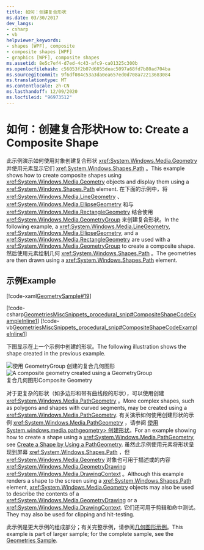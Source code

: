 ```yaml
---
title: 如何：创建复合形状
ms.date: 03/30/2017
dev_langs:
- csharp
- vb
helpviewer_keywords:
- shapes [WPF], composite
- composite shapes [WPF]
- graphics [WPF], composite shapes
ms.assetid: 8e5c7ef4-d7ed-4c43-afc9-ca01325c300b
ms.openlocfilehash: c56053f2b07d6055deac5097a68fd7b80ad704ba
ms.sourcegitcommit: 9f6df084c53a3da0ea657ed0d708a72213683084
ms.translationtype: MT
ms.contentlocale: zh-CN
ms.lasthandoff: 12/09/2020
ms.locfileid: "96973512"
---
```

# <a name="how-to-create-a-composite-shape"></a><span data-ttu-id="708fb-102">如何：创建复合形状</span><span class="sxs-lookup"><span data-stu-id="708fb-102">How to: Create a Composite Shape</span></span>
<span data-ttu-id="708fb-103">此示例演示如何使用对象创建复合形状 <xref:System.Windows.Media.Geometry> 并使用元素显示它们 <xref:System.Windows.Shapes.Path> 。</span><span class="sxs-lookup"><span data-stu-id="708fb-103">This example shows how to create composite shapes using <xref:System.Windows.Media.Geometry> objects and display them using a <xref:System.Windows.Shapes.Path> element.</span></span> <span data-ttu-id="708fb-104">在下面的示例中，将 <xref:System.Windows.Media.LineGeometry> 、 <xref:System.Windows.Media.EllipseGeometry> 和与 <xref:System.Windows.Media.RectangleGeometry> 结合使用 <xref:System.Windows.Media.GeometryGroup> 来创建复合形状。</span><span class="sxs-lookup"><span data-stu-id="708fb-104">In the following example, a <xref:System.Windows.Media.LineGeometry>, <xref:System.Windows.Media.EllipseGeometry>, and a <xref:System.Windows.Media.RectangleGeometry> are used with a <xref:System.Windows.Media.GeometryGroup> to create a composite shape.</span></span> <span data-ttu-id="708fb-105">然后使用元素绘制几何 <xref:System.Windows.Shapes.Path> 。</span><span class="sxs-lookup"><span data-stu-id="708fb-105">The geometries are then drawn using a <xref:System.Windows.Shapes.Path> element.</span></span>  
  
## <a name="example"></a><span data-ttu-id="708fb-106">示例</span><span class="sxs-lookup"><span data-stu-id="708fb-106">Example</span></span>  
 [!code-xaml[GeometrySample#19](~/samples/snippets/csharp/VS_Snippets_Wpf/GeometrySample/CS/combininggeometriesexample.xaml#19)]  
  
 [!code-csharp[GeometriesMiscSnippets_procedural_snip#CompositeShapeCodeExampleInline1](~/samples/snippets/csharp/VS_Snippets_Wpf/GeometriesMiscSnippets_procedural_snip/CSharp/CompositeShapeExample.cs#compositeshapecodeexampleinline1)]
 [!code-vb[GeometriesMiscSnippets_procedural_snip#CompositeShapeCodeExampleInline1](~/samples/snippets/visualbasic/VS_Snippets_Wpf/GeometriesMiscSnippets_procedural_snip/visualbasic/compositeshapeexample.vb#compositeshapecodeexampleinline1)]  
  
 <span data-ttu-id="708fb-107">下图显示在上一个示例中创建的形状。</span><span class="sxs-lookup"><span data-stu-id="708fb-107">The following illustration shows the shape created in the previous example.</span></span>  
  
 <span data-ttu-id="708fb-108">![使用 GeometryGroup 创建的复合几何图形](./media/wcpsdk-graphicsmm-compositegeometryexample1.jpg "wcpsdk_graphicsmm_compositegeometryexample1")</span><span class="sxs-lookup"><span data-stu-id="708fb-108">![A composite geometry created using a GeometryGroup](./media/wcpsdk-graphicsmm-compositegeometryexample1.jpg "wcpsdk_graphicsmm_compositegeometryexample1")</span></span>  
<span data-ttu-id="708fb-109">复合几何图形</span><span class="sxs-lookup"><span data-stu-id="708fb-109">Composite Geometry</span></span>  
  
 <span data-ttu-id="708fb-110">对于更复杂的形状（如多边形和带有曲线段的形状），可以使用创建 <xref:System.Windows.Media.PathGeometry> 。</span><span class="sxs-lookup"><span data-stu-id="708fb-110">More complex shapes, such as polygons and shapes with curved segments, may be created using a <xref:System.Windows.Media.PathGeometry>.</span></span> <span data-ttu-id="708fb-111">有关演示如何使用创建形状的示例 <xref:System.Windows.Media.PathGeometry> ，请参阅 [使用 System.windows.media.pathgeometry> 创建形状](how-to-create-a-shape-by-using-a-pathgeometry.md)。</span><span class="sxs-lookup"><span data-stu-id="708fb-111">For an example showing how to create a shape using a <xref:System.Windows.Media.PathGeometry>, see [Create a Shape by Using a PathGeometry](how-to-create-a-shape-by-using-a-pathgeometry.md).</span></span>  <span data-ttu-id="708fb-112">虽然此示例使用元素将形状呈现到屏幕 <xref:System.Windows.Shapes.Path> ，但 <xref:System.Windows.Media.Geometry> 对象也可用于描述或的内容 <xref:System.Windows.Media.GeometryDrawing> <xref:System.Windows.Media.DrawingContext> 。</span><span class="sxs-lookup"><span data-stu-id="708fb-112">Although this example renders a shape to the screen using a <xref:System.Windows.Shapes.Path> element, <xref:System.Windows.Media.Geometry> objects may also be used to describe the contents of a <xref:System.Windows.Media.GeometryDrawing> or a <xref:System.Windows.Media.DrawingContext>.</span></span> <span data-ttu-id="708fb-113">它们还可用于剪辑和命中测试。</span><span class="sxs-lookup"><span data-stu-id="708fb-113">They may also be used for clipping and hit-testing.</span></span>  
  
 <span data-ttu-id="708fb-114">此示例是更大示例的组成部分；有关完整示例，请参阅[几何图形示例](https://github.com/Microsoft/WPF-Samples/tree/master/Graphics/Geometry)。</span><span class="sxs-lookup"><span data-stu-id="708fb-114">This example is part of larger sample; for the complete sample, see the [Geometries Sample](https://github.com/Microsoft/WPF-Samples/tree/master/Graphics/Geometry).</span></span>
